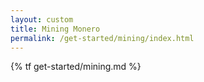 ```yaml
---
layout: custom
title: Mining Monero
permalink: /get-started/mining/index.html
---
```

{% tf get-started/mining.md %}